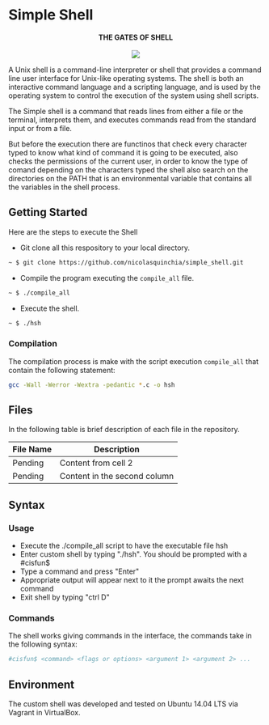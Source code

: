 # Simple Shell

<p align="center">
<b>THE GATES OF SHELL</b>
<br><br>
<img src="https://pbs.twimg.com/media/CfyCyguWEAA6JOt.jpg">
</p>

A Unix shell is a command-line interpreter or shell that provides a command line user interface for Unix-like operating systems. The shell is both an interactive command language and a scripting language, and is used by the operating system to control the execution of the system using shell scripts.

The Simple shell is a command that reads lines from either a file or the terminal, interprets them, and executes commands read from the standard input or from a file.

But before the execution there are functinos that check every character typed to know what kind of command it is going to be executed, also checks the permissions of the current user, in order to know the type of comand depending on the characters typed the shell also search on the directories on the PATH that is an environmental variable that contains all the variables in the shell process.

## Getting Started

Here are the steps to execute the Shell

* Git clone all this respository to your local directory.

```Bash
~ $ git clone https://github.com/nicolasquinchia/simple_shell.git
```
* Compile the program executing the `compile_all` file.
```Bash
~ $ ./compile_all
```
* Execute the shell.
```Bash
~ $ ./hsh
```
### Compilation
The compilation process is make with the script execution `compile_all` that contain the following statement:
```Bash
gcc -Wall -Werror -Wextra -pedantic *.c -o hsh
```
## Files
In the following table is brief description of each file in the repository.

File Name | Description
--------- | -----------
Pending | Content from cell 2
Pending | Content in the second column

## Syntax

### Usage 
* Execute the ./compile_all script to have the executable file hsh
* Enter custom shell by typing "./hsh". You should be prompted with a #cisfun$
* Type a command and press "Enter"
* Appropriate output will appear next to it the prompt awaits the next command
* Exit shell by typing "ctrl D"

### Commands

The shell works giving commands in the interface, the commands take in the following syntax: 

```Bash
#cisfun$ <command> <flags or options> <argument 1> <argument 2> ...
```

## Environment

The custom shell was developed and tested on Ubuntu 14.04 LTS via Vagrant in VirtualBox.


